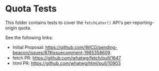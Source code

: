 # Quota Tests

This folder contains tests to cover the `fetchLater()` API's
per-reporting-origin quota.

See the following links:

- Initial Proposal: https://github.com/WICG/pending-beacon/issues/87#issuecomment-1985358609.
- fetch PR: https://github.com/whatwg/fetch/pull/1647
- html PR: https://github.com/whatwg/html/pull/10903
